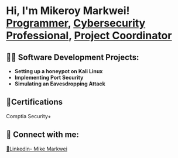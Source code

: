 <h1>Hi, I'm Mikeroy Markwei! <br/><a href="https://github.com/joshmadakor1">Programmer</a>, <a href="https://www.linkedin.com/in/joshmadakor/">Cybersecurity Professional</a>, <a href="https://www.youtube.com/c/joshmadakor">Project Coordinator</a></h1>

<h2>👨‍💻 Software Development Projects:</h2>

- <b>Setting up a honeypot on Kali Linux</b>
- <b>Implementing Port Security</b>
- <b>Simulating an Eavesdropping Attack</b>

<h2>📑Certifications </h2>
Comptia Security+ 

<h2> 🤳 Connect with me:</h2>


[🔗Linkedin- Mike Markwei](https://www.linkedin.com/in/mike-m-655627119/)



[linkedin]: https://linkedin.com/in/joshmadakor

<!--
**joshmadakor1/joshmadakor1** is a ✨ _special_ ✨ repository because its `README.md` (this file) appears on your GitHub profile.

Here are some ideas to get you started:

- 🔭 I’m currently working on ...
- 🌱 I’m currently learning ...
- 👯 I’m looking to collaborate on ...
- 🤔 I’m looking for help with ...
- 💬 Ask me about ...
- 📫 How to reach me: ...
- 😄 Pronouns: ...
- ⚡ Fun fact: ...
-->
